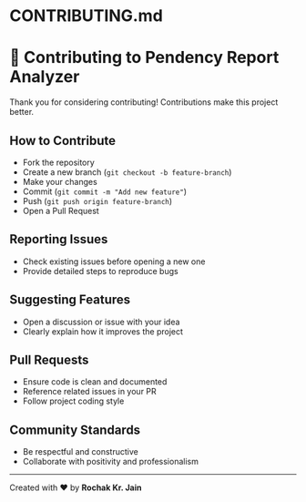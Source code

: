 
# CONTRIBUTING.md

# 🤝 Contributing to Pendency Report Analyzer

Thank you for considering contributing! Contributions make this project better.  

## How to Contribute
- Fork the repository  
- Create a new branch (`git checkout -b feature-branch`)  
- Make your changes  
- Commit (`git commit -m "Add new feature"`)  
- Push (`git push origin feature-branch`)  
- Open a Pull Request  

## Reporting Issues
- Check existing issues before opening a new one  
- Provide detailed steps to reproduce bugs  

## Suggesting Features
- Open a discussion or issue with your idea  
- Clearly explain how it improves the project  

## Pull Requests
- Ensure code is clean and documented  
- Reference related issues in your PR  
- Follow project coding style  

## Community Standards
- Be respectful and constructive  
- Collaborate with positivity and professionalism  

---
Created with ❤️ by **Rochak Kr. Jain**
